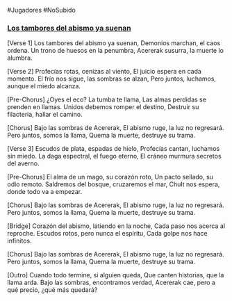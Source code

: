 #Jugadores #NoSubido

### [Los tambores del abismo ya suenan](https://suno.com/song/934d4899-c6d4-4baa-adff-b27b3505ffd7)

[Verse 1]
Los tambores del abismo ya suenan,
Demonios marchan, el caos ordena.
Un trono de huesos en la penumbra,
Acererak susurra, la muerte lo alumbra.

[Verse 2]
Profecías rotas, cenizas al viento,
El juicio espera en cada momento.
El frío nos sigue, las sombras se alzan,
Pero juntos, luchamos, aunque el miedo alcanza.

[Pre-Chorus]
¿Oyes el eco? La tumba te llama,
Las almas perdidas se prenden en llamas.
Unidos debemos romper el destino,
Destruir su filacteria, hallar el camino.

[Chorus]
Bajo las sombras de Acererak,
El abismo ruge, la luz no regresará.
Pero juntos, somos la llama,
Quema la muerte, destruye su trama.

[Verse 3]
Escudos de plata, espadas de hielo,
Profecías cantan, luchamos sin miedo.
La daga espectral, el fuego eterno,
El cráneo murmura secretos del averno.

[Pre-Chorus]
El alma de un mago, su corazón roto,
Un pacto sellado, su odio remoto.
Saldremos del bosque, cruzaremos el mar,
Chult nos espera, donde todo va a empezar.

[Chorus]
Bajo las sombras de Acererak,
El abismo ruge, la luz no regresará.
Pero juntos, somos la llama,
Quema la muerte, destruye su trama.

[Bridge]
Corazón del abismo, latiendo en la noche,
Cada paso nos acerca al reproche.
Escudos rotos, pero nunca el espíritu,
Cada golpe nos hace infinitos.

[Chorus]
Bajo las sombras de Acererak,
El abismo ruge, la luz no regresará.
Pero juntos, somos la llama,
Quema la muerte, destruye su trama.

[Outro]
Cuando todo termine, si alguien queda,
Que canten historias, que la llama arda.
Bajo las sombras, encontramos verdad,
Acererak cae, pero a qué precio, ¿qué más quedará?